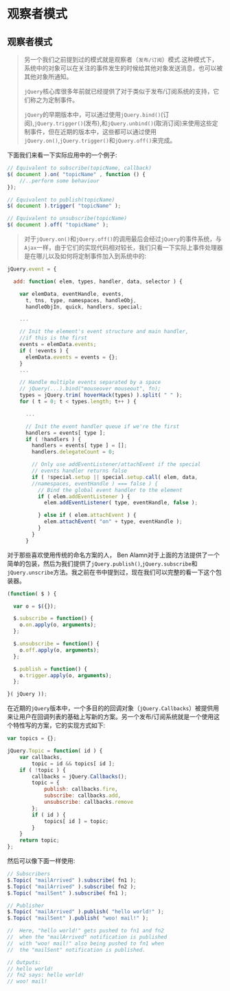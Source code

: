 # 观察者模式

## 观察者模式

> 另一个我们之前提到过的模式就是观察者（`发布/订阅`）模式.这种模式下，系统中的对象可以在关注的事件发生的时候给其他对象发送消息，也可以被其他对象所通知。
>
> `jQuery`核心库很多年前就已经提供了对于类似于发布/订阅系统的支持，它们称之为定制事件。
>
> `jQuery`的早期版本中，可以通过使用`jQuery.bind()`(订阅),`jQuery.trigger()`(发布),和`jQuery.unbind()`(取消订阅)来使用这些定制事件，但在近期的版本中，这些都可以通过使用`jQuery.on()`,`jQuery.trigger()`和`jQuery.off()`来完成。

下面我们来看一下实际应用中的一个例子:

```js
// Equivalent to subscribe(topicName, callback)
$( document ).on( "topicName" , function () {
    //..perform some behaviour
});

// Equivalent to publish(topicName)
$( document ).trigger( "topicName" );

// Equivalent to unsubscribe(topicName)
$( document ).off( "topicName" );
```

> 对于`jQuery.on()`和`jQuery.off()`的调用最后会经过`jQuery`的事件系统，与`Ajax`一样，由于它们的实现代码相对较长，我们只看一下实际上事件处理器是在哪儿以及如何将定制事件加入到系统中的:

```js
jQuery.event = {

  add: function( elem, types, handler, data, selector ) {

    var elemData, eventHandle, events,
      t, tns, type, namespaces, handleObj,
      handleObjIn, quick, handlers, special;

    ...

    // Init the element's event structure and main handler,
    //if this is the first
    events = elemData.events;
    if ( !events ) {
      elemData.events = events = {};
    }
    ...

    // Handle multiple events separated by a space
    // jQuery(...).bind("mouseover mouseout", fn);
    types = jQuery.trim( hoverHack(types) ).split( " " );
    for ( t = 0; t < types.length; t++ ) {

      ...

      // Init the event handler queue if we're the first
      handlers = events[ type ];
      if ( !handlers ) {
        handlers = events[ type ] = [];
        handlers.delegateCount = 0;

        // Only use addEventListener/attachEvent if the special
        // events handler returns false
        if ( !special.setup || special.setup.call( elem, data,
        //namespaces, eventHandle ) === false ) {
          // Bind the global event handler to the element
          if ( elem.addEventListener ) {
            elem.addEventListener( type, eventHandle, false );

          } else if ( elem.attachEvent ) {
            elem.attachEvent( "on" + type, eventHandle );
          }
        }
      }
```

对于那些喜欢使用传统的命名方案的人， Ben Alamn对于上面的方法提供了一个简单的包装，然后为我们提供了`jQuery.publish()`,`jQuery.subscribe`和`jQuery.unscribe`方法。我之前在书中提到过，现在我们可以完整的看一下这个包装器。

```js
(function( $ ) {

  var o = $({});

  $.subscribe = function() {
    o.on.apply(o, arguments);
  };

  $.unsubscribe = function() {
    o.off.apply(o, arguments);
  };

  $.publish = function() {
    o.trigger.apply(o, arguments);
  };

}( jQuery ));
```

在近期的`jQuery`版本中，一个多目的的回调对象（`jQuery.Callbacks`）被提供用来让用户在回调列表的基础上写新的方案。另一个发布/订阅系统就是一个使用这个特性写的方案，它的实现方式如下:

```js
var topics = {};

jQuery.Topic = function( id ) {
    var callbacks,
        topic = id && topics[ id ];
    if ( !topic ) {
        callbacks = jQuery.Callbacks();
        topic = {
            publish: callbacks.fire,
            subscribe: callbacks.add,
            unsubscribe: callbacks.remove
        };
        if ( id ) {
            topics[ id ] = topic;
        }
    }
    return topic;
};
```

然后可以像下面一样使用:

```js
// Subscribers
$.Topic( "mailArrived" ).subscribe( fn1 );
$.Topic( "mailArrived" ).subscribe( fn2 );
$.Topic( "mailSent" ).subscribe( fn1 );

// Publisher
$.Topic( "mailArrived" ).publish( "hello world!" );
$.Topic( "mailSent" ).publish( "woo! mail!" );

//  Here, "hello world!" gets pushed to fn1 and fn2
//  when the "mailArrived" notification is published
//  with "woo! mail!" also being pushed to fn1 when
//  the "mailSent" notification is published.

// Outputs:
// hello world!
// fn2 says: hello world!
// woo! mail!
```